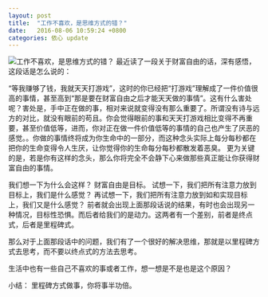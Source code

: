 ```yaml
---
layout: post
title:  "工作不喜欢，是思维方式的错？"
date:   2016-08-06 10:59:24 +0800
categories: 依心 update
---
```

![工作不喜欢，是思维方式的错？](../images/工作不喜欢，是思维方式的错？.png)
最近读了一段关于财富自由的话，深有感悟，这段话是怎么说的：

“等我赚够了钱，我就天天打游戏”，这时的你已经把“打游戏”理解成了一件价值很高的事情，甚至高到“那是要在财富自由之后才能天天做的事情”。这有什么害处呢？害处是，手中正在做的事，相对来说就变得没有那么重要了。所谓没有诗与远方的对比，就没有眼前的苟且。你会觉得眼前的事和天天打游戏相比变得不再重要，甚至价值低等，进而，你对正在做一件价值低等的事情的自己也产生了厌恶的感觉。。你做的事情终将成为你生命中的一部分，而这种念头实际上每分每秒都在把你的生命变得令人生厌，让你觉得你的生命每分每秒都散发着恶臭。 更为关键的是，若是你有这样的念头，那么你将完全不会静下心来做那些真正能让你获得财富自由的事情。
 
我们想一下为什么会这样？
财富自由是目标。
试想一下，我们把所有注意力放到目标上，我们是什么感觉？
再试想一下，我们把所有注意力放到如和实现目标上，我们又是什么感觉？
前者就会出现上面那段话说的结果，有时也会出现另一种情况，目标性恐惧。而后者给我们的是动力。这两者有一个差别，前者是终点式，后者是里程碑式。
 
那么对于上面那段话中的问题，我们有了一个很好的解决思维，那就是以里程碑方式去思考，而不要以终点式的方法去思考。

生活中也有一些自己不喜欢的事或者工作，想一想是不是也是这个原因？
 
小结：
里程碑方式做事，你将事半功倍。
